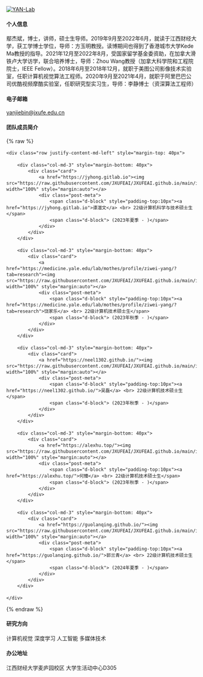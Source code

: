 

[![YAN-Lab](https://img.shields.io/badge/jxufeai-github-blue?logo=github)](https://github.com/jxufeai)

#### 个人信息
鄢杰斌，博士，讲师，硕士生导师。2019年9月至2022年6月，就读于江西财经大学，获工学博士学位，导师：方玉明教授。读博期间也得到了香港城市大学Kede Ma教授的指导。2021年12月至2022年8月，受国家留学基金委资助，在加拿大滑铁卢大学访学，联合培养博士，导师：Zhou Wang教授（加拿大科学院和工程院院士，IEEE Fellow）。2018年6月至2018年12月，就职于美图公司影像技术实验室，任职计算机视觉算法工程师。2020年9月至2021年4月，就职于阿里巴巴公司优酷视频摩酷实验室，任职研究型实习生，导师：李静博士（资深算法工程师）

#### 电子邮箱
yanjiebin@jxufe.edu.cn 

#### 团队成员简介


<head>
    <!-- 引用 Bootstrap CSS -->
    <link href="https://cdn.jsdelivr.net/npm/bootstrap@4.5.2/dist/css/bootstrap.min.css" rel="stylesheet">
</head>
{% raw %}
<div class="col-lg-12" id="people">
    

    <div class="row justify-content-md-left" style="margin-top: 40px">

        <div class="col-md-3" style="margin-bottom: 40px">
            <div class="card">
                <a href="https://jyhong.gitlab.io"><img src="https://raw.githubusercontent.com/JXUFEAI/JXUFEAI.github.io/main/images/TZW.jpg" width="100%" style="margin:auto"></a>
                <div class="post-meta">
                    <span class="d-block" style="padding-top:10px"><a href="https://jyhong.gitlab.io">谭湽文</a> <br> 22级计算机科学与技术硕士生</span>
                    <span class="d-block"> (2023年夏季 - )</span>
                </div>
            </div>
        </div>

        <div class="col-md-3" style="margin-bottom: 40px">
            <div class="card">
                <a href="https://medicine.yale.edu/lab/mothes/profile/ziwei-yang/?tab=research"><img src="https://raw.githubusercontent.com/JXUFEAI/JXUFEAI.github.io/main/images/RJL.png" width="100%" style="margin:auto"></a>
                <div class="post-meta">
                    <span class="d-block" style="padding-top:10px"><a href="https://medicine.yale.edu/lab/mothes/profile/ziwei-yang/?tab=research">饶家乐</a> <br> 22级计算机技术硕士生</span>
                    <span class="d-block"> (2023年秋季 - )</span>
                </div>
            </div>
        </div>

        <div class="col-md-3" style="margin-bottom: 40px">
            <div class="card">
                <a href="https://neel1302.github.io/"><img src="https://raw.githubusercontent.com/JXUFEAI/JXUFEAI.github.io/main/images/Neel.png" width="100%" style="margin:auto"></a>
                <div class="post-meta">
                    <span class="d-block" style="padding-top:10px"><a href="https://neel1302.github.io/">吴磊</a> <br> 22级计算机技术硕士生</span>
                    <span class="d-block"> (2023年秋季 - )</span>
                </div>
            </div>
        </div>

        <div class="col-md-3" style="margin-bottom: 40px">
            <div class="card">
                <a href="https://alexhu.top/"><img src="https://raw.githubusercontent.com/JXUFEAI/JXUFEAI.github.io/main/images/Hezhen.jpg" width="100%" style="margin:auto"></a>
                <div class="post-meta">
                    <span class="d-block" style="padding-top:10px"><a href="https://alexhu.top/">何臻</a> <br> 22级计算机技术硕士生</span>
                    <span class="d-block"> (2023年秋季 - )</span>
                </div>
            </div>
        </div>

        <div class="col-md-3" style="margin-bottom: 40px">
            <div class="card">
                <a href="https://guolanqing.github.io/"><img src="https://raw.githubusercontent.com/JXUFEAI/JXUFEAI.github.io/main/images/Lanqing.png" width="100%" style="margin:auto"></a>
                <div class="post-meta">
                    <span class="d-block" style="padding-top:10px"><a href="https://guolanqing.github.io/">郭兰青</a> <br> 22级计算机技术硕士生</span>
                    <span class="d-block"> (2024年夏季 - )</span>
                </div>
            </div>
        </div>

    </div>
</div>
{% endraw %}




#### 研究方向
计算机视觉 深度学习 人工智能 多媒体技术

#### 办公地址
江西财经大学麦庐园校区 大学生活动中心D305 
